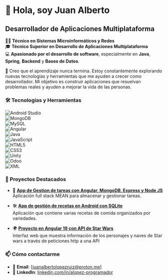 # 👋 Hola, soy Juan Alberto

## Desarrollador de Aplicaciones Multiplataforma 

👨‍🎓 **Técnico en Sistemas Microinformáticos y Redes**  
🎓 **Técnico Superior en Desarrollo de Aplicaciones Multiplataforma**  
💻 **Apasionado por el desarrollo de software**, especialmente en **Java**, **Spring**, **Backend** y **Bases de Datos**.

🚀 Creo que el aprendizaje nunca termina. Estoy constantemente explorando nuevas tecnologías y herramientas que me ayuden a crecer como desarrollador.
Mi objetivo es construir aplicaciones que resuelvan problemas reales y ayuden a mejorar la vida de las personas.

### 🛠️ Tecnologías y Herramientas

![Android Studio](https://img.shields.io/badge/Android_Studio-3DDC84?style=for-the-badge&logo=android-studio&logoColor=white)  
![MongoDB](https://img.shields.io/badge/MongoDB-4EA94B?style=for-the-badge&logo=mongodb&logoColor=white)  
![MySQL](https://img.shields.io/badge/MySQL-4479A1?style=for-the-badge&logo=mysql&logoColor=white)  
![Angular](https://img.shields.io/badge/Angular-DD0031?style=for-the-badge&logo=angular&logoColor=white)  
![Java](https://img.shields.io/badge/Java-007396?style=for-the-badge&logo=java&logoColor=white)  
![JavaScript](https://img.shields.io/badge/JavaScript-F7DF1E?style=for-the-badge&logo=javascript&logoColor=black)  
![HTML5](https://img.shields.io/badge/HTML5-E34F26?style=for-the-badge&logo=html5&logoColor=white)  
![CSS3](https://img.shields.io/badge/CSS3-1572B6?style=for-the-badge&logo=css3&logoColor=white)  
![Unity](https://img.shields.io/badge/Unity-100000?style=for-the-badge&logo=unity&logoColor=white)  
![Odoo](https://img.shields.io/badge/Odoo-51238F?style=for-the-badge&logo=odoo&logoColor=white)  
![XML](https://img.shields.io/badge/XML-FF6600?style=for-the-badge&logo=xml&logoColor=white)  

### 📂 Proyectos Destacados

- 📱 [**App de Gestion de tareas con Angular, MongoDB, Express y Node JS**](https://github.com/JAlbertolr/Gestion-de-tareas-APP-desde-cero-con-MEAN)   
  Aplicación full stack MEAN para almacenar y gestionar tareas. 
  
- 🛠️ [**App de gestión de recetas en Android con SQLite**](https://github.com/JAlbertolr/RecetasFragment)   
  Aplicación que contiene varias recetas de comida organizados por variedades. 

- 🌍 [**Proyecto en Angular 19 con API de Star Wars**](https://github.com/JAlbertolr/Proyecto-Angular-19-con-API-de-Star-Wars)   
  Interfaz web que muestra información de los personajes y naves de Star wars a través de peticiones http a una API
  
### 📫 Cómo contactarme

- 📧 **Email**: [juanalbertolopezruiz@proton.me]  
- 💼 **LinkedIn**: [linkedin.com/in/alopez-programador](https://www.linkedin.com/in/alopez-programador/)

